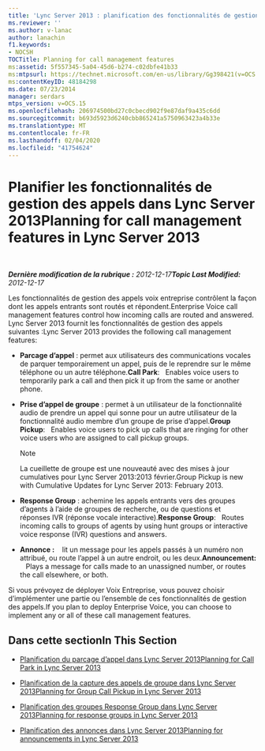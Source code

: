 ```yaml
---
title: 'Lync Server 2013 : planification des fonctionnalités de gestion des appels'
ms.reviewer: ''
ms.author: v-lanac
author: lanachin
f1.keywords:
- NOCSH
TOCTitle: Planning for call management features
ms:assetid: 5f557345-5a04-45d6-b274-c02dbfe41b33
ms:mtpsurl: https://technet.microsoft.com/en-us/library/Gg398421(v=OCS.15)
ms:contentKeyID: 48184298
ms.date: 07/23/2014
manager: serdars
mtps_version: v=OCS.15
ms.openlocfilehash: 206974500bd27c0cbecd902f9e87daf9a435c6dd
ms.sourcegitcommit: b693d5923d6240cbb865241a5750963423a4b33e
ms.translationtype: MT
ms.contentlocale: fr-FR
ms.lasthandoff: 02/04/2020
ms.locfileid: "41754624"
---
```

<div data-xmlns="http://www.w3.org/1999/xhtml">

<div class="topic" data-xmlns="http://www.w3.org/1999/xhtml" data-msxsl="urn:schemas-microsoft-com:xslt" data-cs="http://msdn.microsoft.com/en-us/">

<div data-asp="http://msdn2.microsoft.com/asp">

# <a name="planning-for-call-management-features-in-lync-server-2013"></a><span data-ttu-id="a0363-102">Planifier les fonctionnalités de gestion des appels dans Lync Server 2013</span><span class="sxs-lookup"><span data-stu-id="a0363-102">Planning for call management features in Lync Server 2013</span></span>

</div>

<div id="mainSection">

<div id="mainBody">

<span> </span>

<span data-ttu-id="a0363-103">_**Dernière modification de la rubrique :** 2012-12-17_</span><span class="sxs-lookup"><span data-stu-id="a0363-103">_**Topic Last Modified:** 2012-12-17_</span></span>

<span data-ttu-id="a0363-104">Les fonctionnalités de gestion des appels voix entreprise contrôlent la façon dont les appels entrants sont routés et répondent.</span><span class="sxs-lookup"><span data-stu-id="a0363-104">Enterprise Voice call management features control how incoming calls are routed and answered.</span></span> <span data-ttu-id="a0363-105">Lync Server 2013 fournit les fonctionnalités de gestion des appels suivantes :</span><span class="sxs-lookup"><span data-stu-id="a0363-105">Lync Server 2013 provides the following call management features:</span></span>

  - <span data-ttu-id="a0363-106">**Parcage d’appel** : permet aux utilisateurs des communications vocales de parquer temporairement un appel, puis de le reprendre sur le même téléphone ou un autre téléphone.</span><span class="sxs-lookup"><span data-stu-id="a0363-106">**Call Park**:   Enables voice users to temporarily park a call and then pick it up from the same or another phone.</span></span>

  - <span data-ttu-id="a0363-107">**Prise d’appel de groupe** : permet à un utilisateur de la fonctionnalité audio de prendre un appel qui sonne pour un autre utilisateur de la fonctionnalité audio membre d’un groupe de prise d’appel.</span><span class="sxs-lookup"><span data-stu-id="a0363-107">**Group Pickup**:   Enables voice users to pick up calls that are ringing for other voice users who are assigned to call pickup groups.</span></span>
    
    <div>
    

    > [!NOTE]  
    > <span data-ttu-id="a0363-108">La cueillette de groupe est une nouveauté avec des mises à jour cumulatives pour Lync Server 2013:2013 février.</span><span class="sxs-lookup"><span data-stu-id="a0363-108">Group Pickup is new with Cumulative Updates for Lync Server 2013: February 2013.</span></span>

    
    </div>

  - <span data-ttu-id="a0363-109">**Response Group** : achemine les appels entrants vers des groupes d’agents à l’aide de groupes de recherche, ou de questions et réponses IVR (réponse vocale interactive).</span><span class="sxs-lookup"><span data-stu-id="a0363-109">**Response Group**:   Routes incoming calls to groups of agents by using hunt groups or interactive voice response (IVR) questions and answers.</span></span>

  - <span data-ttu-id="a0363-110">**Annonce :**    lit un message pour les appels passés à un numéro non attribué, ou route l’appel à un autre endroit, ou les deux.</span><span class="sxs-lookup"><span data-stu-id="a0363-110">**Announcement:**    Plays a message for calls made to an unassigned number, or routes the call elsewhere, or both.</span></span>

<span data-ttu-id="a0363-111">Si vous prévoyez de déployer Voix Entreprise, vous pouvez choisir d’implémenter une partie ou l’ensemble de ces fonctionnalités de gestion des appels.</span><span class="sxs-lookup"><span data-stu-id="a0363-111">If you plan to deploy Enterprise Voice, you can choose to implement any or all of these call management features.</span></span>

<div>

## <a name="in-this-section"></a><span data-ttu-id="a0363-112">Dans cette section</span><span class="sxs-lookup"><span data-stu-id="a0363-112">In This Section</span></span>

  - [<span data-ttu-id="a0363-113">Planification du parcage d’appel dans Lync Server 2013</span><span class="sxs-lookup"><span data-stu-id="a0363-113">Planning for Call Park in Lync Server 2013</span></span>](lync-server-2013-planning-for-call-park.md)

  - [<span data-ttu-id="a0363-114">Planification de la capture des appels de groupe dans Lync Server 2013</span><span class="sxs-lookup"><span data-stu-id="a0363-114">Planning for Group Call Pickup in Lync Server 2013</span></span>](lync-server-2013-planning-for-group-call-pickup.md)

  - [<span data-ttu-id="a0363-115">Planification des groupes Response Group dans Lync Server 2013</span><span class="sxs-lookup"><span data-stu-id="a0363-115">Planning for response groups in Lync Server 2013</span></span>](lync-server-2013-planning-for-response-groups.md)

  - [<span data-ttu-id="a0363-116">Planification des annonces dans Lync Server 2013</span><span class="sxs-lookup"><span data-stu-id="a0363-116">Planning for announcements in Lync Server 2013</span></span>](lync-server-2013-planning-for-announcements.md)

</div>

</div>

<span> </span>

</div>

</div>

</div>

